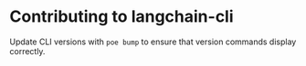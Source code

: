 # Contributing to langchain-cli

Update CLI versions with `poe bump` to ensure that version commands display correctly.
